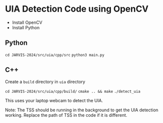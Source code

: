 # UIA Detection Code using OpenCV

- Install OpenCV 
- Install Python

## Python

```cd JARVIS-2024/src/uia/cpp/src```
```python3 main.py```

## C++

Create a `build` directory in `uia` directory

```cd JARVIS-2024/src/uia/cpp/build/```
```cmake .. && make```
```./detect_uia```

This uses your laptop webcam to detect the UIA.

Note: The TSS should be running in the background to get the UIA detection working. Replace the path of TSS in the code if it is different.